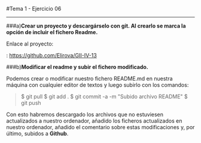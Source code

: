 #Tema 1 - Ejercicio 06
- - -
###a)**Crear un proyecto y descargárselo con git. Al crearlo se marca la opción de incluir el fichero Readme.**

Enlace al proyecto:

: https://github.com/Elirova/GII-IV-13

###b)**Modificar el readme y subir el fichero modificado.**

Podemos crear o modificar nuestro fichero README.md en nuestra máquina con cualquier editor de textos y luego subirlo con los comandos:

> $ git pull
> $ git add .
> $ git commit -a -m "Subido archivo README"
> $ git push

Con esto habremos descargado los archivos que no estuviesen actualizados a nuestro ordenador, añadido los ficheros actualizados en nuestro ordenador, añadido el comentario sobre estas modificaciones y, por último, subidos a **Github**.

